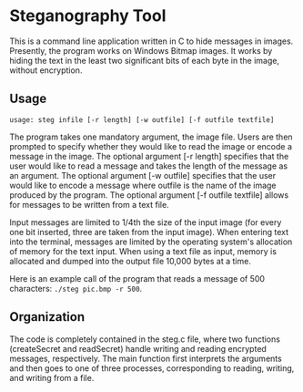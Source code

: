 # Steganography Tool

This is a command line application written in C to hide messages in images. Presently, the program works on Windows Bitmap images. It works by hiding the text in the least two significant bits of each byte in the image, without encryption.

## Usage

`usage: steg infile [-r length] [-w outfile] [-f outfile textfile]`

The program takes one mandatory argument, the image file. Users are then prompted to specify whether they would like to read the image or encode a message in the image. The optional argument [-r length] specifies that the user would like to read a message and takes the length of the message as an argument. The optional argument [-w outfile] specifies that the user would like to encode a message where outfile is the name of the image produced by the program. The optional argument [-f outfile textfile] allows for messages to be written from a text file.

Input messages are limited to 1/4th the size of the input image (for every one bit inserted, three are taken from the input image). When entering text into the terminal, messages are limited by the operating system's allocation of memory for the text input. When using a text file as input, memory is allocated and dumped into the output file 10,000 bytes at a time.

Here is an example call of the program that reads a message of 500 characters: `./steg pic.bmp -r 500`.

## Organization

The code is completely contained in the steg.c file, where two functions (createSecret and readSecret) handle writing and reading encrypted messages, respectively. The main function first interprets the arguments and then goes to one of three processes, corresponding to reading, writing, and writing from a file.

